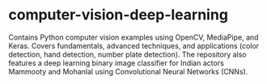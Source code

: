 # computer-vision-deep-learning
Contains Python computer vision examples using OpenCV, MediaPipe, and Keras. Covers fundamentals, advanced techniques, and applications (color detection, hand detection, number plate detection). The repository also features a deep learning binary image classifier for Indian actors Mammooty and Mohanlal using Convolutional Neural Networks (CNNs).
